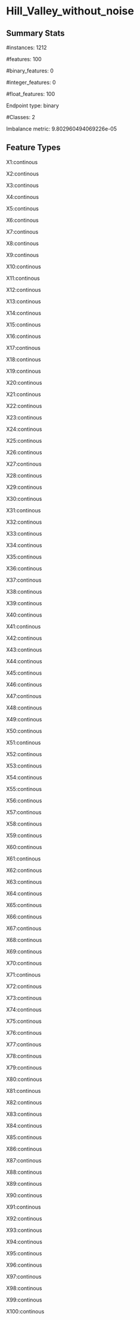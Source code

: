 # Hill_Valley_without_noise

## Summary Stats

#instances: 1212

#features: 100

  #binary_features: 0

  #integer_features: 0

  #float_features: 100

Endpoint type: binary

#Classes: 2

Imbalance metric: 9.802960494069226e-05

## Feature Types

 X1:continous

X2:continous

X3:continous

X4:continous

X5:continous

X6:continous

X7:continous

X8:continous

X9:continous

X10:continous

X11:continous

X12:continous

X13:continous

X14:continous

X15:continous

X16:continous

X17:continous

X18:continous

X19:continous

X20:continous

X21:continous

X22:continous

X23:continous

X24:continous

X25:continous

X26:continous

X27:continous

X28:continous

X29:continous

X30:continous

X31:continous

X32:continous

X33:continous

X34:continous

X35:continous

X36:continous

X37:continous

X38:continous

X39:continous

X40:continous

X41:continous

X42:continous

X43:continous

X44:continous

X45:continous

X46:continous

X47:continous

X48:continous

X49:continous

X50:continous

X51:continous

X52:continous

X53:continous

X54:continous

X55:continous

X56:continous

X57:continous

X58:continous

X59:continous

X60:continous

X61:continous

X62:continous

X63:continous

X64:continous

X65:continous

X66:continous

X67:continous

X68:continous

X69:continous

X70:continous

X71:continous

X72:continous

X73:continous

X74:continous

X75:continous

X76:continous

X77:continous

X78:continous

X79:continous

X80:continous

X81:continous

X82:continous

X83:continous

X84:continous

X85:continous

X86:continous

X87:continous

X88:continous

X89:continous

X90:continous

X91:continous

X92:continous

X93:continous

X94:continous

X95:continous

X96:continous

X97:continous

X98:continous

X99:continous

X100:continous

